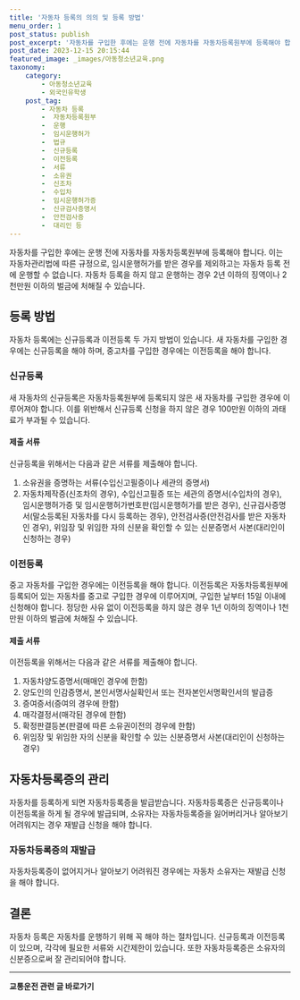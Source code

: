 ```yaml
---
title: '자동차 등록의 의의 및 등록 방법'
menu_order: 1
post_status: publish
post_excerpt: '자동차를 구입한 후에는 운행 전에 자동차를 자동차등록원부에 등록해야 합니다. 이는 자동차관리법에 따른 규정으로, 임시운행허가를 받은 경우를 제외하고는 자동차 등록 전에 운행할 수 없습니다. 자동차 등록을 하지 않고 운행하는 경우 2년 이하의 징역이나 2천만원 이하의 벌금에 처해질 수 있습니다.'
post_date: 2023-12-15 20:15:44
featured_image: _images/아동청소년교육.png
taxonomy:
    category:
        - 아동청소년교육
        - 외국인유학생
    post_tag:
        - 자동차 등록
        -  자동차등록원부
        -  운행
        -  임시운행허가
        -  법규
        -  신규등록
        -  이전등록
        -  서류
        -  소유권
        -  신조차
        -  수입차
        -  임시운행허가증
        -  신규검사증명서
        -  안전검사증
        -  대리인 등
---
```



자동차를 구입한 후에는 운행 전에 자동차를 자동차등록원부에 등록해야 합니다. 이는 자동차관리법에 따른 규정으로, 임시운행허가를 받은 경우를 제외하고는 자동차 등록 전에 운행할 수 없습니다. 자동차 등록을 하지 않고 운행하는 경우 2년 이하의 징역이나 2천만원 이하의 벌금에 처해질 수 있습니다.

## 등록 방법

자동차 등록에는 신규등록과 이전등록 두 가지 방법이 있습니다. 새 자동차를 구입한 경우에는 신규등록을 해야 하며, 중고차를 구입한 경우에는 이전등록을 해야 합니다.

### 신규등록

새 자동차의 신규등록은 자동차등록원부에 등록되지 않은 새 자동차를 구입한 경우에 이루어져야 합니다. 이를 위반해서 신규등록 신청을 하지 않은 경우 100만원 이하의 과태료가 부과될 수 있습니다.

#### 제출 서류

신규등록을 위해서는 다음과 같은 서류를 제출해야 합니다.

1. 소유권을 증명하는 서류(수입신고필증이나 세관의 증명서)
2. 자동차제작증(신조차의 경우), 수입신고필증 또는 세관의 증명서(수입차의 경우), 임시운행허가증 및 임시운행허가번호판(임시운행허가를 받은 경우), 신규검사증명서(말소등록된 자동차를 다시 등록하는 경우), 안전검사증(안전검사를 받은 자동차인 경우), 위임장 및 위임한 자의 신분을 확인할 수 있는 신분증명서 사본(대리인이 신청하는 경우)

### 이전등록

중고 자동차를 구입한 경우에는 이전등록을 해야 합니다. 이전등록은 자동차등록원부에 등록되어 있는 자동차를 중고로 구입한 경우에 이루어지며, 구입한 날부터 15일 이내에 신청해야 합니다. 정당한 사유 없이 이전등록을 하지 않은 경우 1년 이하의 징역이나 1천만원 이하의 벌금에 처해질 수 있습니다.

#### 제출 서류

이전등록을 위해서는 다음과 같은 서류를 제출해야 합니다.

1. 자동차양도증명서(매매인 경우에 한함)
2. 양도인의 인감증명서, 본인서명사실확인서 또는 전자본인서명확인서의 발급증
3. 증여증서(증여의 경우에 한함)
4. 매각결정서(매각된 경우에 한함)
5. 확정판결등본(판결에 따른 소유권이전의 경우에 한함)
6. 위임장 및 위임한 자의 신분을 확인할 수 있는 신분증명서 사본(대리인이 신청하는 경우)

## 자동차등록증의 관리

자동차를 등록하게 되면 자동차등록증을 발급받습니다. 자동차등록증은 신규등록이나 이전등록을 하게 될 경우에 발급되며, 소유자는 자동차등록증을 잃어버리거나 알아보기 어려워지는 경우 재발급 신청을 해야 합니다.

### 자동차등록증의 재발급

자동차등록증이 없어지거나 알아보기 어려워진 경우에는 자동차 소유자는 재발급 신청을 해야 합니다.

## 결론

자동차 등록은 자동차를 운행하기 위해 꼭 해야 하는 절차입니다. 신규등록과 이전등록이 있으며, 각각에 필요한 서류와 시간제한이 있습니다. 또한 자동차등록증은 소유자의 신분증으로써 잘 관리되어야 합니다.

<!-- wp:separator -->
<hr class="wp-block-separator has-alpha-channel-opacity"/>
<!-- /wp:separator -->

<!-- wp:group {"backgroundColor":"base","layout":{"type":"constrained"}} -->
<div class="wp-block-group has-base-background-color has-background"><!-- wp:paragraph {"align":"center","fontSize":"medium"} -->
<p class="has-text-align-center has-large-font-size"><strong>교통운전 관련 글 바로가기</strong></p>
<!-- /wp:paragraph -->


<!-- wp:latest-posts
{"categories":[{"id":1440,"count":19,"description":"","link":"https://uknowlaw.com/category/%ea%b5%90%ed%86%b5%ec%9a%b4%ec%a0%84/","name":"교통운전","slug":"교통운전","taxonomy":"category","parent":0,"meta":[],"_links":{"self":[{"href":"https://uknowlaw.com/wp-json/wp/v2/categories/1440"}],"collection":[{"href":"https://uknowlaw.com/wp-json/wp/v2/categories"}],"about":[{"href":"https://uknowlaw.com/wp-json/wp/v2/taxonomies/category"}],"wp:post_type":[{"href":"https://uknowlaw.com/wp-json/wp/v2/posts?categories=1440"}],"curies":[{"name":"wp","href":"https://api.w.org/{rel}","templated":true}]}}],"postsToShow":100,"excerptLength":28,"postLayout":"grid","columns":2,"featuredImageAlign":"left","featuredImageSizeSlug":"large","fontSize":"small"} /--></div>
<!-- /wp:group -->